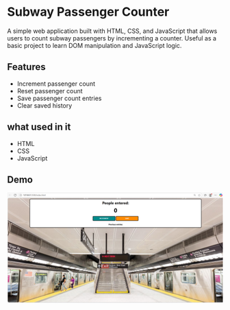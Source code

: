 # Subway Passenger Counter

A simple web application built with HTML, CSS, and JavaScript that allows users to count subway passengers by incrementing a counter. Useful as a basic project to learn DOM manipulation and JavaScript logic.

## Features

- Increment passenger count
- Reset passenger count
- Save passenger count entries
- Clear saved history

## what used in it 

- HTML
- CSS
- JavaScript 

## Demo

![Subway Passenger Counter Screenshot](Screenshot.png)  


